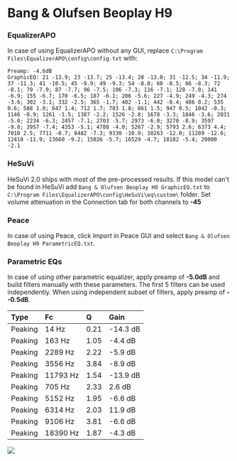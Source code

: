 # Bang & Olufsen Beoplay H9

### EqualizerAPO
In case of using EqualizerAPO without any GUI, replace `C:\Program Files\EqualizerAPO\config\config.txt`
with:
```
Preamp: -4.6dB
GraphicEQ: 21 -13.9; 23 -13.7; 25 -13.4; 28 -13.0; 31 -12.5; 34 -11.9; 37 -11.3; 41 -10.5; 45 -9.9; 49 -9.3; 54 -8.8; 60 -8.5; 66 -8.3; 72 -8.1; 79 -7.9; 87 -7.7; 96 -7.5; 106 -7.3; 116 -7.1; 128 -7.0; 141 -6.9; 155 -6.7; 170 -6.5; 187 -6.1; 206 -5.6; 227 -4.9; 249 -4.3; 274 -3.6; 302 -3.1; 332 -2.5; 365 -1.7; 402 -1.1; 442 -0.4; 486 0.2; 535 0.6; 588 1.0; 647 1.4; 712 1.7; 783 1.8; 861 1.5; 947 0.5; 1042 -0.3; 1146 -0.9; 1261 -1.5; 1387 -2.2; 1526 -2.8; 1678 -3.3; 1846 -3.6; 2031 -5.0; 2234 -6.3; 2457 -7.1; 2703 -5.7; 2973 -6.0; 3270 -8.9; 3597 -9.8; 3957 -7.4; 4353 -5.1; 4788 -4.0; 5267 -2.9; 5793 2.6; 6373 4.4; 7010 2.5; 7711 -0.7; 8482 -7.3; 9330 -10.9; 10263 -12.0; 11289 -12.6; 12418 -11.9; 13660 -9.2; 15026 -5.7; 16529 -4.7; 18182 -5.4; 20000 -2.1
```

### HeSuVi
HeSuVi 2.0 ships with most of the pre-processed results. If this model can't be found in HeSuVi add
`Bang & Olufsen Beoplay H9 GraphicEQ.txt` to `C:\Program Files\EqualizerAPO\config\HeSuVi\eq\custom\` folder.
Set volume attenuation in the Connection tab for both channels to **-45**

### Peace
In case of using Peace, click *Import* in Peace GUI and select `Bang & Olufsen Beoplay H9 ParametricEQ.txt`.

### Parametric EQs
In case of using other parametric equalizer, apply preamp of **-5.0dB** and build filters manually
with these parameters. The first 5 filters can be used independently.
When using independent subset of filters, apply preamp of **--0.5dB**.

| Type    | Fc       |    Q | Gain     |
|:--------|:---------|:-----|:---------|
| Peaking | 14 Hz    | 0.21 | -14.3 dB |
| Peaking | 163 Hz   | 1.05 | -4.4 dB  |
| Peaking | 2289 Hz  | 2.22 | -5.9 dB  |
| Peaking | 3556 Hz  | 3.84 | -8.9 dB  |
| Peaking | 11793 Hz | 1.54 | -13.9 dB |
| Peaking | 705 Hz   | 2.33 | 2.6 dB   |
| Peaking | 5152 Hz  | 1.95 | -6.6 dB  |
| Peaking | 6314 Hz  | 2.03 | 11.9 dB  |
| Peaking | 9106 Hz  | 3.81 | -6.6 dB  |
| Peaking | 18390 Hz | 1.87 | -4.3 dB  |

![](https://raw.githubusercontent.com/jaakkopasanen/AutoEq/master/results/rtings/avg/Bang%20&%20Olufsen%20Beoplay%20H9/Bang%20&%20Olufsen%20Beoplay%20H9.png)
